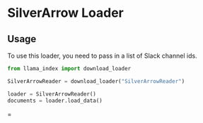 # SilverArrow Loader

## Usage

To use this loader, you need to pass in a list of Slack channel ids.

```python
from llama_index import download_loader

SilverArrowReader = download_loader("SilverArrowReader")

loader = SilverArrowReader()
documents = loader.load_data()
```

=
